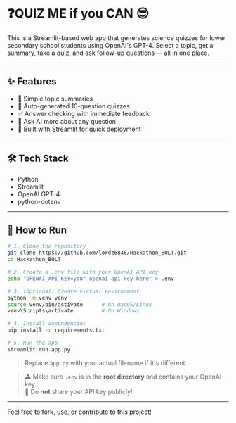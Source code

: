 # ❓QUIZ ME if you CAN 😎

This is a Streamlit-based web app that generates science quizzes for lower secondary school students using OpenAI's GPT-4. Select a topic, get a summary, take a quiz, and ask follow-up questions — all in one place.

---

## ✨ Features

- 📘 Simple topic summaries
- 🧪 Auto-generated 10-question quizzes
- ✅ Answer checking with immediate feedback
- 💬 Ask AI more about any question
- 🚀 Built with Streamlit for quick deployment

---

## 🛠 Tech Stack

- Python
- Streamlit
- OpenAI GPT-4
- python-dotenv

---

## 🚀 How to Run

```bash
# 1. Clone the repository
git clone https://github.com/lordz6846/Hackathon_BOLT.git
cd Hackathon_BOLT

# 2. Create a .env file with your OpenAI API key
echo "OPENAI_API_KEY=your-openai-api-key-here" > .env

# 3. (Optional) Create virtual environment
python -m venv venv
source venv/bin/activate      # On macOS/Linux
venv\Scripts\activate         # On Windows

# 4. Install dependencies
pip install -r requirements.txt

# 5. Run the app
streamlit run app.py
```

> Replace `app.py` with your actual filename if it's different.

> ⚠️ Make sure `.env` is in the **root directory** and contains your OpenAI key.<br>
> 🧠 Do **not** share your API key publicly!

---

Feel free to fork, use, or contribute to this project!
